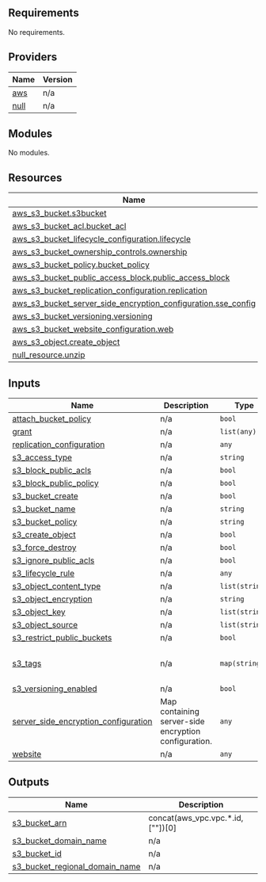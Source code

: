 ## Requirements

No requirements.

## Providers

| Name | Version |
|------|---------|
| <a name="provider_aws"></a> [aws](#provider\_aws) | n/a |
| <a name="provider_null"></a> [null](#provider\_null) | n/a |

## Modules

No modules.

## Resources

| Name | Type |
|------|------|
| [aws_s3_bucket.s3bucket](https://registry.terraform.io/providers/hashicorp/aws/latest/docs/resources/s3_bucket) | resource |
| [aws_s3_bucket_acl.bucket_acl](https://registry.terraform.io/providers/hashicorp/aws/latest/docs/resources/s3_bucket_acl) | resource |
| [aws_s3_bucket_lifecycle_configuration.lifecycle](https://registry.terraform.io/providers/hashicorp/aws/latest/docs/resources/s3_bucket_lifecycle_configuration) | resource |
| [aws_s3_bucket_ownership_controls.ownership](https://registry.terraform.io/providers/hashicorp/aws/latest/docs/resources/s3_bucket_ownership_controls) | resource |
| [aws_s3_bucket_policy.bucket_policy](https://registry.terraform.io/providers/hashicorp/aws/latest/docs/resources/s3_bucket_policy) | resource |
| [aws_s3_bucket_public_access_block.public_access_block](https://registry.terraform.io/providers/hashicorp/aws/latest/docs/resources/s3_bucket_public_access_block) | resource |
| [aws_s3_bucket_replication_configuration.replication](https://registry.terraform.io/providers/hashicorp/aws/latest/docs/resources/s3_bucket_replication_configuration) | resource |
| [aws_s3_bucket_server_side_encryption_configuration.sse_config](https://registry.terraform.io/providers/hashicorp/aws/latest/docs/resources/s3_bucket_server_side_encryption_configuration) | resource |
| [aws_s3_bucket_versioning.versioning](https://registry.terraform.io/providers/hashicorp/aws/latest/docs/resources/s3_bucket_versioning) | resource |
| [aws_s3_bucket_website_configuration.web](https://registry.terraform.io/providers/hashicorp/aws/latest/docs/resources/s3_bucket_website_configuration) | resource |
| [aws_s3_object.create_object](https://registry.terraform.io/providers/hashicorp/aws/latest/docs/resources/s3_object) | resource |
| [null_resource.unzip](https://registry.terraform.io/providers/hashicorp/null/latest/docs/resources/resource) | resource |

## Inputs

| Name | Description | Type | Default | Required |
|------|-------------|------|---------|:--------:|
| <a name="input_attach_bucket_policy"></a> [attach\_bucket\_policy](#input\_attach\_bucket\_policy) | n/a | `bool` | `false` | no |
| <a name="input_grant"></a> [grant](#input\_grant) | n/a | `list(any)` | `[]` | no |
| <a name="input_replication_configuration"></a> [replication\_configuration](#input\_replication\_configuration) | n/a | `any` | `{}` | no |
| <a name="input_s3_access_type"></a> [s3\_access\_type](#input\_s3\_access\_type) | n/a | `string` | `null` | no |
| <a name="input_s3_block_public_acls"></a> [s3\_block\_public\_acls](#input\_s3\_block\_public\_acls) | n/a | `bool` | `true` | no |
| <a name="input_s3_block_public_policy"></a> [s3\_block\_public\_policy](#input\_s3\_block\_public\_policy) | n/a | `bool` | `true` | no |
| <a name="input_s3_bucket_create"></a> [s3\_bucket\_create](#input\_s3\_bucket\_create) | n/a | `bool` | `true` | no |
| <a name="input_s3_bucket_name"></a> [s3\_bucket\_name](#input\_s3\_bucket\_name) | n/a | `string` | n/a | yes |
| <a name="input_s3_bucket_policy"></a> [s3\_bucket\_policy](#input\_s3\_bucket\_policy) | n/a | `string` | `""` | no |
| <a name="input_s3_create_object"></a> [s3\_create\_object](#input\_s3\_create\_object) | n/a | `bool` | `false` | no |
| <a name="input_s3_force_destroy"></a> [s3\_force\_destroy](#input\_s3\_force\_destroy) | n/a | `bool` | `false` | no |
| <a name="input_s3_ignore_public_acls"></a> [s3\_ignore\_public\_acls](#input\_s3\_ignore\_public\_acls) | n/a | `bool` | `true` | no |
| <a name="input_s3_lifecycle_rule"></a> [s3\_lifecycle\_rule](#input\_s3\_lifecycle\_rule) | n/a | `any` | `[]` | no |
| <a name="input_s3_object_content_type"></a> [s3\_object\_content\_type](#input\_s3\_object\_content\_type) | n/a | `list(string)` | `null` | no |
| <a name="input_s3_object_encryption"></a> [s3\_object\_encryption](#input\_s3\_object\_encryption) | n/a | `string` | `null` | no |
| <a name="input_s3_object_key"></a> [s3\_object\_key](#input\_s3\_object\_key) | n/a | `list(string)` | `null` | no |
| <a name="input_s3_object_source"></a> [s3\_object\_source](#input\_s3\_object\_source) | n/a | `list(string)` | `null` | no |
| <a name="input_s3_restrict_public_buckets"></a> [s3\_restrict\_public\_buckets](#input\_s3\_restrict\_public\_buckets) | n/a | `bool` | `true` | no |
| <a name="input_s3_tags"></a> [s3\_tags](#input\_s3\_tags) | n/a | `map(string)` | <pre>{<br/>  "terraform": true<br/>}</pre> | no |
| <a name="input_s3_versioning_enabled"></a> [s3\_versioning\_enabled](#input\_s3\_versioning\_enabled) | n/a | `bool` | `false` | no |
| <a name="input_server_side_encryption_configuration"></a> [server\_side\_encryption\_configuration](#input\_server\_side\_encryption\_configuration) | Map containing server-side encryption configuration. | `any` | `{}` | no |
| <a name="input_website"></a> [website](#input\_website) | n/a | `any` | `{}` | no |

## Outputs

| Name | Description |
|------|-------------|
| <a name="output_s3_bucket_arn"></a> [s3\_bucket\_arn](#output\_s3\_bucket\_arn) | concat(aws\_vpc.vpc.*.id, [""])[0] |
| <a name="output_s3_bucket_domain_name"></a> [s3\_bucket\_domain\_name](#output\_s3\_bucket\_domain\_name) | n/a |
| <a name="output_s3_bucket_id"></a> [s3\_bucket\_id](#output\_s3\_bucket\_id) | n/a |
| <a name="output_s3_bucket_regional_domain_name"></a> [s3\_bucket\_regional\_domain\_name](#output\_s3\_bucket\_regional\_domain\_name) | n/a |
